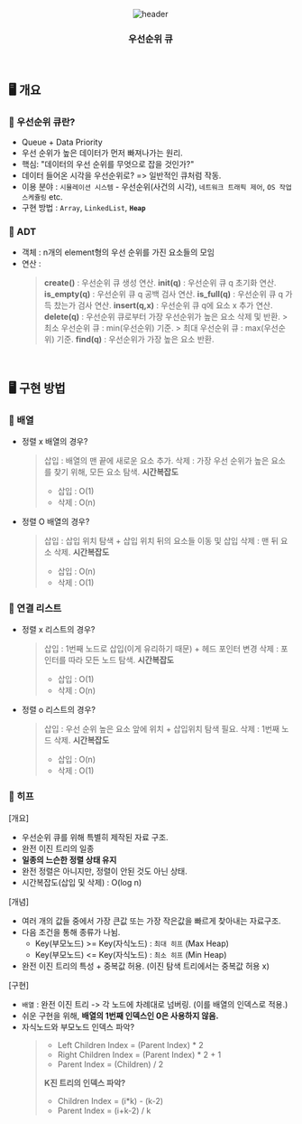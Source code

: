 <div align="center">
  
  ![header](https://capsule-render.vercel.app/api?type=waving&color=timeAuto&height=180&section=header&text=Priority%20Queue&fontSize=70)
  ### 우선순위 큐
</div>

<br/>

## 🖥️ 개요

### 📌 우선순위 큐란?
- Queue + Data Priority
- 우선 순위가 높은 데이터가 먼저 빠져나가는 원리.
- 핵심: "데이터의 우선 순위를 무엇으로 잡을 것인가?"
- 데이터 들어온 시각을 우선순위로? => 일반적인 큐처럼 작동.
- 이용 분야 : `시뮬레이션 시스템` - 우선순위(사건의 시각), `네트워크 트래픽 제어`, `OS 작업 스케쥴링` etc.
- 구현 방법 : `Array`, `LinkedList`, **`Heap`**

### 📌 ADT
- 객체 : n개의 element형의 우선 순위를 가진 요소들의 모임
- 연산 : 
    > **create()** : 우선순위 큐 생성 연산.
    > **init(q)** : 우선순위 큐 q 초기화 연산.
    > **is_empty(q)** : 우선순위 큐 q 공백 검사 연산.
    > **is_full(q)** : 우선순위 큐 q 가득 찼는가 검사 연산.
    > **insert(q,x)** : 우선순위 큐 q에 요소 x 추가 연산.
    > **delete(q)** : 우선순위 큐로부터 가장 우선순위가 높은 요소 삭제 및 반환.
        > 최소 우선순위 큐 : min(우선순위) 기준.
        > 최대 우선순위 큐 : max(우선순위) 기준.
    > **find(q)** : 우선순위가 가장 높은 요소 반환.

<br/>

## 🖥️ 구현 방법

### 📌 배열
- 정렬 x 배열의 경우?
    > 삽입 : 배열의 맨 끝에 새로운 요소 추가.
    > 삭제 : 가장 우선 순위가 높은 요소를 찾기 위해, 모든 요소 탐색.
    > **시간복잡도**
    > - 삽입 : O(1)
    > - 삭제 : O(n)

- 정렬 O 배열의 경우?
    > 삽입 : 삽입 위치 탐색 + 삽입 위치 뒤의 요소들 이동 및 삽입
    > 삭제 : 맨 뒤 요소 삭제.
    > **시간복잡도**
    > - 삽입 : O(n)
    > - 삭제 : O(1)

### 📌 연결 리스트
- 정렬 x 리스트의 경우?
    > 삽입 : 1번째 노드로 삽입(이게 유리하기 때문) + 헤드 포인터 변경 
    > 삭제 : 포인터를 따라 모든 노드 탐색.
    > **시간복잡도** 
    > - 삽입 : O(1)
    > - 삭제 : O(n)

- 정렬 o 리스트의 경우?
    > 삽입 : 우선 순위 높은 요소 앞에 위치 + 삽입위치 탐색 필요.
    > 삭제 : 1번째 노드 삭제.
    > **시간복잡도**
    > - 삽입 : O(n)
    > - 삭제 : O(1)

### 📌 히프
[개요]
- 우선순위 큐를 위해 특별히 제작된 자료 구조.
- 완전 이진 트리의 일종
- **일종의 느슨한 정렬 상태 유지**
- 완전 정렬은 아니지만, 정렬이 안된 것도 아닌 상태.
- 시간복잡도(삽입 및 삭제) : O(log n)

[개념]
- 여러 개의 값들 중에서 가장 큰값 또는 가장 작은값을 빠르게 찾아내는 자료구조.
- 다음 조건을 통해 종류가 나뉨.
    - Key(부모노드) >= Key(자식노드) : `최대 히프` (Max Heap)
    - Key(부모노드) <= Key(자식노드) : `최소 히프` (Min Heap)
- 완전 이진 트리의 특성 + 중복값 허용. (이진 탐색 트리에서는 중복값 허용 x)

[구현]
- `배열` : 완전 이진 트리 -> 각 노드에 차례대로 넘버링. (이를 배열의 인덱스로 적용.)
- 쉬운 구현을 위해, **배열의 1번째 인덱스인 0은 사용하지 않음.**
- 자식노드와 부모노드 인덱스 파악?
    > - Left Children Index = (Parent Index) * 2
    > - Right Children Index = (Parent Index) * 2 + 1
    > - Parent Index = (Children) / 2
    >
    > **K진 트리의 인덱스 파악?**
    > - Children Index = (i*k) - (k-2)
    > - Parent Index = (i+k-2) / k